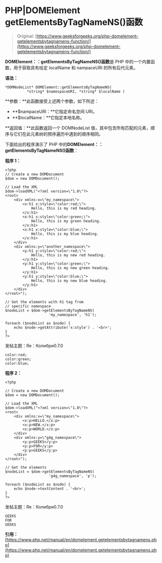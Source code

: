 # PHP|DOMElement getElementsByTagNameNS()函数

> Original: [https://www.geeksforgeeks.org/php-domelement-getelementsbytagnamens-function/](https://www.geeksforgeeks.org/php-domelement-getelementsbytagnamens-function/)

**DOMElement：：getElementsByTagNameNS()函数**是 PHP 中的一个内置函数，用于获取具有给定 localName 和 nampaceURI 的所有后代元素。

**语法：**

```
*DOMNodeList* DOMElement::getElementsByTagNameNS( 
          *string* $namespaceURI, *string* $localName )
```

**参数：**此函数接受上述两个参数，如下所述：

*   **$nampaceURI：**它指定命名空间 URI。
*   **$localName：**它指定本地名称。

**返回值：**此函数返回一个 DOMNodeList 值，其中包含所有匹配的元素，顺序与它们在此元素树的预序遍历中遇到的顺序相同。

下面给出的程序演示了 PHP 中的**DOMElement：：getElementsByTagNameNS()函数**：

**程序 1：**

```
<?php
// Create a new DOMDocument
$dom = new DOMDocument();

// Load the XML
$dom->loadXML("<?xml version=\"1.0\"?>
<root>
    <div xmlns:x=\"my_namespace\">
        <x:h1 x:style=\"color:red;\">
            Hello, this is my red heading.
        </x:h1>
        <x:h1 x:style=\"color:green;\">
            Hello, this is my green heading.
        </x:h1>
        <x:h1 x:style=\"color:blue;\">
            Hello, this is my blue heading.
        </x:h1>
    </div>
    <div xmlns:y=\"another_namespace\">
        <y:h1 y:style=\"color:red;\">
            Hello, this is my new red heading.
        </y:h1>
        <y:h1 y:style=\"color:green;\">
            Hello, this is my new green heading.
        </y:h1>
        <y:h1 y:style=\"color:blue;\">
            Hello, this is my new blue heading.
        </y:h1>
    </div>
</root>");

// Get the elements with h1 tag from
// specific namespace
$nodeList = $dom->getElementsByTagNameNS(
                    'my_namespace', 'h1');

foreach ($nodeList as $node) {
    echo $node->getAttribute('x:style') . '<br>';
}
?>
```

发帖主题：Re：Колибри0.7.0

```
color:red;
color:green;
color:blue;
```

**程序 2：**

```
<?php

// Create a new DOMDocument
$dom = new DOMDocument();

// Load the XML
$dom->loadXML("<?xml version=\"1.0\"?>
<root>
    <div xmlns:x=\"my_namespace\">
        <x:p>HELLO.</x:p>
        <x:p>NEW.</x:p>
        <x:p>WORLD.</x:p>
    </div>
    <div xmlns:y=\"g4g_namespace\">
        <y:p>GEEKS</y:p>
        <y:p>FOR</y:p>
        <y:p>GEEKS</y:p>
    </div>
</root>");

// Get the elements
$nodeList = $dom->getElementsByTagNameNS(
                    'g4g_namespace', 'p');

foreach ($nodeList as $node) {
    echo $node->textContent . '<br>';
}
?>
```

发帖主题：Re：Колибри0.7.0

```
GEEKS
FOR
GEEKS
```

**引用：**[https://www.php.net/manual/en/domelement.getelementsbytagnamens.php](https://www.php.net/manual/en/domelement.getelementsbytagnamens.php)